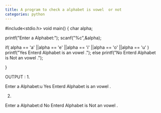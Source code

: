 ```yaml
---
title: A program to check a alphabet is vowel  or not
categories: python
---
```


#include&lt;stdio.h&gt;
void main()
{
char alpha;

printf("Enter a Alphabet:");
scanf("%c",&amp;alpha);

if( alpha == 'a' ||alpha == 'e' ||alpha == 'i' ||alpha == 'o' ||alpha == 'u' )
printf("Yes Enterd Alphabet is an vowel .");
else
printf("No Enterd Alphabet is Not an vowel .");

}

OUTPUT :
1.

Enter a Alphabet:u
Yes Enterd Alphabet is an vowel .

2.

Enter a Alphabet:d
No Enterd Alphabet is Not an vowel .

&nbsp;